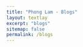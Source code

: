```yaml
---
title: "Phong Lam - Blogs"
layout: textlay
excerpt: "blogs"
sitemap: false
permalink: /blogs
---
```



